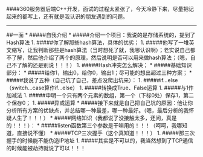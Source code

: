 ####360服务器后端C++开发，面试的过程太紧张了，今天冷静下来，尽量把记起来的都写上，还有就是我认识的朋友遇到的问题。
<hr>
##一面
* 
#####自我介绍
* 
#####介绍一个项目：我说的是存储系统的，提到了Hash算法
    1. 
#####你了解那些hash算法，具体的优劣；
    1. 
#####他写了一堆英文缩写，让我判断那些是hash算法（当时想死了就，我哪认识啊）；老实说自己都不了解，然后他介绍了两个的原理，然后说明是否可以用来做hash算法；（嗯，自己不了解的还是别说！！！）
    1. 
#####Hash冲突怎么解决；
* 
#####基础知识部分：
    * 
#####给你1，输出0，给你0，输出1；尽可能的想出超过三种方案；
        * 
#####我说了五种（自己坑了自己，差点没爬出坑来）：
            1. 
#####if...else（switch...case算作if...else）
            1. 
#####转换成True、False运算
            1. 
#####与1作加减法
            1. 
#####申明一个只有两个元素的数组，第一个（下标0处）保存1，第二个保存0；
            1. 
#####异或运算
        * 
#####接下来就是自己把自己坑的原因：他让你分析所有方案的优缺点，并总结哪一种最差，哪一种最好。（嗯，最后分析的我怀疑人生了！！！）
    * 
#####网络知识（我都说了没接触太多，还问，真是的！！！）：
        * 
#####listen函数第三个参数是干嘛用的！！！（呵呵，我哪知道，直接说不懂）
        * 
#####TCP三次握手（这个真知道！！！）
            1. 
#####那三次握手的时候能不能伪造IP地址           
                1. 
#####其实是不可以的，我当然想到了TCP通信的时候能被劫持就说了可以！！！